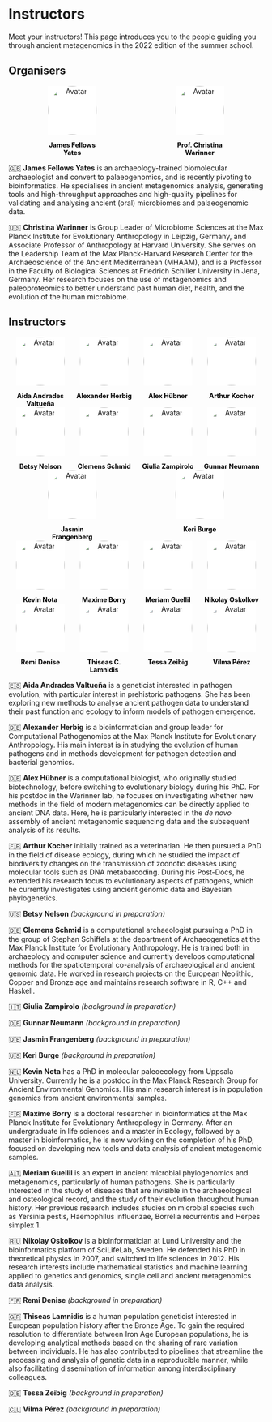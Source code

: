 # Instructors

Meet your instructors! This page introduces you to the people guiding you through
ancient metagenomics in the 2022 edition of the summer school.

## Organisers

<div class="avatar">

<div class ="member">
<div class="square"><a href="https://www.jafy.eu/" target="_blank"><img src="assets/images/headshots/FELLOWS_YATES_James.jpg" alt="Avatar" /></a></div>
<p>James Fellows Yates</p>
</div>

<div class ="member">
<div class="square"><a href="http://christinawarinner.com/" target="_blank"><img src="assets/images/headshots/WARINNER_Christina.webp" alt="Avatar" /></a></div>
<p>Prof. Christina Warinner</p>
</div>

</div>

🇬🇧 **James Fellows Yates** is an archaeology-trained biomolecular archaeologist and convert to palaeogenomics, and is recently pivoting to bioinformatics. He specialises in ancient metagenomics analysis, generating tools and high-throughput approaches and high-quality pipelines for validating and analysing ancient (oral) microbiomes and palaeogenomic data.

🇺🇸 **Christina Warinner** is Group Leader of Microbiome Sciences at the Max Planck Institute for Evolutionary Anthropology in Leipzig, Germany, and Associate Professor of Anthropology at Harvard University. She serves on the Leadership Team of the Max Planck-Harvard Research Center for the Archaeoscience of the Ancient Mediterranean (MHAAM), and is a Professor in the Faculty of Biological Sciences at Friedrich Schiller University in Jena, Germany. Her research focuses on the use of metagenomics and paleoproteomics to better understand past human diet, health, and the evolution of the human microbiome.

## Instructors

<div class="avatar">

<!--
  <div class ="member">
    <div class="square"><a href="<URL>" target="_blank"><img src="assets/images/headshots/ACCOUNT_Anonymous.png" alt="Avatar" /></a></div>
    <p>ACCOUNT Anonymous</p>
  </div>
-->

  <div class ="member">
    <div class="square"><a href="https://twitter.com/aidaanva" target="_blank"><img src="assets/images/headshots/ANDRADES_VALTUENA_Aida.jpg" alt="Avatar" /></a></div>
    <p>Aida Andrades Valtueña</p>
  </div>

  <div class ="member">
    <div class="square"><a href="https://www.eva.mpg.de/archaeogenetics/research-groups/computational-pathogenomics/" target="_blank"><img src="assets/images/headshots/HERBIG_Alexander.webp" alt="Avatar" /></a></div>
    <p>Alexander Herbig</p>
  </div>

  <div class ="member">
    <div class="square"><a href="https://twitter.com/alexhbnr" target="_blank"><img src="assets/images/headshots/HUEBNER_Alex.jpg" alt="Avatar" /></a></div>
    <p>Alex Hübner</p>
  </div>

  <div class ="member">
    <div class="square"><a href="https://www.researchgate.net/profile/Arthur-Kocher" target="_blank"><img src="assets/images/headshots/KOCHER_Arthur.jpg" alt="Avatar" /></a></div>
    <p>Arthur Kocher</p>
  </div>

  <div class ="member">
    <div class="square"><a href="<URL>" target="_blank"><img src="assets/images/headshots/ACCOUNT_Anonymous.png" alt="Avatar" /></a></div>
    <p>Betsy Nelson</p>
  </div>

  <div class ="member">
    <div class="square"><a href="https://nevrome.de" target="_blank"><img src="assets/images/headshots/SCHMID_Clemens.JPG" alt="Avatar" /></a></div>
    <p>Clemens Schmid</p>
  </div>

  <div class ="member">
    <div class="square"><a href="<URL>" target="_blank"><img src="assets/images/headshots/ACCOUNT_Anonymous.png" alt="Avatar" /></a></div>
    <p>Giulia Zampirolo</p>
  </div>

  <div class ="member">
    <div class="square"><a href="<URL>" target="_blank"><img src="assets/images/headshots/ACCOUNT_Anonymous.png" alt="Avatar" /></a></div>
    <p>Gunnar Neumann</p>
  </div>

  <div class ="member">
    <div class="square"><a href="<URL>" target="_blank"><img src="assets/images/headshots/ACCOUNT_Anonymous.png" alt="Avatar" /></a></div>
    <p>Jasmin Frangenberg</p>
  </div>

  <div class ="member">
    <div class="square"><a href="<URL>" target="_blank"><img src="assets/images/headshots/ACCOUNT_Anonymous.png" alt="Avatar" /></a></div>
    <p>Keri Burge</p>
  </div>

</div>

<div class="avatar">

  <div class ="member">
    <div class="square"><a href="https://twitter.com/Kevinnota93" target="_blank"><img src="assets/images/headshots/NOTA_Kevin.jpg" alt="Avatar" /></a></div>
    <p>Kevin Nota</p>
  </div>

  <div class ="member">
    <div class="square"><a href="https://maximeborry.com/" target="_blank"><img src="assets/images/headshots/BORRY_Maxime.png" alt="Avatar" /></a></div>
    <p>Maxime Borry</p>
  </div>

  <div class ="member">
    <div class="square"><a href="https://www.heas.at/about/members/meriam-guellil/" target="_blank"><img src="assets/images/headshots/GUELLIL_Meriam.jpg" alt="Avatar" /></a></div>
    <p>Meriam Guellil</p>
  </div>

  <div class ="member">
    <div class="square"><a href="https://twitter.com/nikolayoskolkov" target="_blank"><img src="assets/images/headshots/OSKOLKOV_Nikolay.jpg" alt="Avatar" /></a></div>
    <p>Nikolay Oskolkov</p>
  </div>

  <div class ="member">
    <div class="square"><a href="<URL>" target="_blank"><img src="assets/images/headshots/ACCOUNT_Anonymous.png" alt="Avatar" /></a></div>
    <p>Remi Denise</p>
  </div>

  <div class ="member">
    <div class="square"><a href="https://twitter.com/TCLamnidis" target="_blank"><img src="assets/images/headshots/LAMNIDIS_Thiseas.jpg" alt="Avatar" /></a></div>
    <p>Thiseas C. Lamnidis</p>
  </div>

  <div class ="member">
    <div class="square"><a href="<URL>" target="_blank"><img src="assets/images/headshots/ACCOUNT_Anonymous.png" alt="Avatar" /></a></div>
    <p>Tessa Zeibig</p>
  </div>

  <div class ="member">
    <div class="square"><a href="<URL>" target="_blank"><img src="assets/images/headshots/ACCOUNT_Anonymous.png" alt="Avatar" /></a></div>
    <p>Vilma Pérez</p>
  </div>

</div>

🇪🇸 **Aida Andrades Valtueña** is a geneticist interested in pathogen evolution, with particular interest in prehistoric pathogens. She has been exploring new methods to analyse ancient pathogen data to understand their past function and ecology to inform models of pathogen emergence.

🇩🇪 **Alexander Herbig** is a bioinformatician and group leader for Computational Pathogenomics at the Max Planck Institute for Evolutionary Anthropology. His main interest is in studying the evolution of human pathogens and in methods development for pathogen detection and bacterial genomics.

🇩🇪 **Alex Hübner** is a computational biologist, who originally studied biotechnology, before switching to evolutionary biology during his PhD. For his postdoc in the Warinner lab, he focuses on investigating whether new methods in the field of modern metagenomics can be directly applied to ancient DNA data. Here, he is particularly interested in the _de novo_ assembly of ancient metagenomic sequencing data and the subsequent analysis of its results.

🇫🇷 **Arthur Kocher** initially trained as a veterinarian. He then pursued a PhD in the field of disease ecology, during which he studied the impact of biodiversity changes on the transmission of zoonotic diseases using molecular tools such as DNA metabarcoding. During his Post-Docs, he extended his research focus to evolutionary aspects of pathogens, which he currently investigates using ancient genomic data and Bayesian phylogenetics.

🇺🇸 **Betsy Nelson** _(background in preparation)_

🇩🇪 **Clemens Schmid** is a computational archaeologist pursuing a PhD in the group of Stephan Schiffels at the department of Archaeogenetics at the Max Planck Institute for Evolutionary Anthropology. He is trained both in archaeology and computer science and currently develops computational methods for the spatiotemporal co-analysis of archaeological and ancient genomic data. He worked in research projects on the European Neolithic, Copper and Bronze age and maintains research software in R, C++ and Haskell.

🇮🇹 **Giulia Zampirolo** _(background in preparation)_

🇩🇪 **Gunnar Neumann** _(background in preparation)_

🇩🇪 **Jasmin Frangenberg** _(background in preparation)_

🇺🇸 **Keri Burge** _(background in preparation)_

🇳🇱 **Kevin Nota** has a PhD in molecular paleoecology from Uppsala University. Currently he is a postdoc in the Max Planck Research Group for Ancient Environmental Genomics. His main research interest is in population genomics from ancient environmental samples.

🇫🇷 **Maxime Borry** is a doctoral researcher in bioinformatics at the Max Planck Institute for Evolutionary Anthropology in Germany. After an undergraduate in life sciences and a master in Ecology, followed by a master in bioinformatics, he is now working on the completion of his PhD, focused on developing new tools and data analysis of ancient metagenomic samples.

🇦🇹 **Meriam Guellil** is an expert in ancient microbial phylogenomics and metagenomics, particularly of human pathogens. She is particularly interested in the study of diseases that are invisible in the archaeological and osteological record, and the study of their evolution throughout human history. Her previous research includes studies on microbial species such as Yersinia pestis, Haemophilus influenzae, Borrelia recurrentis and Herpes simplex 1.

🇷🇺 **Nikolay Oskolkov** is a bioinformatician at Lund University and the bioinformatics platform of SciLifeLab, Sweden. He defended his PhD in theoretical physics in 2007, and switched to life sciences in 2012. His research interests include mathematical statistics and machine learning applied to genetics and genomics, single cell and ancient metagenomics data analysis.

🇫🇷 **Remi Denise** _(background in preparation)_

🇬🇷 **Thiseas Lamnidis** is a human population geneticist interested in European population history after the Bronze Age. To gain the required resolution to differentiate between Iron Age European populations, he is developing analytical methods based on the sharing of rare variation between individuals. He has also contributed to pipelines that streamline the processing and analysis of genetic data in a reproducible manner, while also facilitating dissemination of information among interdisciplinary colleagues.

🇩🇪 **Tessa Zeibig** _(background in preparation)_

🇨🇱 **Vilma Pérez** _(background in preparation)_

<style>
.member {
  width: 7rem;
  text-align: center;
}

.square {
  display: inline-block;
  width: 6rem;
  height: 6rem;
  margin: auto;
  background-color: #fff;
}

.square img {
  opacity: 1;
  -webkit-transition: 0.3s ease-in-out;
  transition: 0.3s ease-in-out;
}

.square:hover img {
  opacity: 0.5;
}

.avatar {
  display: flex;
  flex-wrap: wrap;
  justify-content: space-around;
}

.avatar img {
  border-radius: 50%;
  width: 6rem;
  height: 6rem;
  object-fit: cover;
  display: block;
  margin: auto;
}

.member p {
  text-align: center;
  font-size: 0.7rem;
  margin-bottom: 0;
  display: block;
}

.member p:first-of-type {
  font-size: 0.8rem;
  color: #000;
  font-weight: bold;
}
</style>
